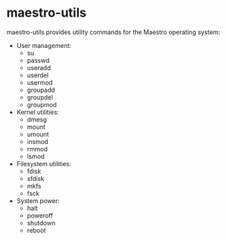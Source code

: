 # maestro-utils

maestro-utils provides utility commands for the Maestro operating system:
- User management:
	- su
	- passwd
	- useradd
	- userdel
	- usermod
	- groupadd
	- groupdel
	- groupmod
- Kernel utilities:
	- dmesg
	- mount
	- umount
	- insmod
	- rmmod
	- lsmod
- Filesystem utilities:
	- fdisk
	- sfdisk
	- mkfs
	- fsck
- System power:
	- halt
	- poweroff
	- shutdown
	- reboot
